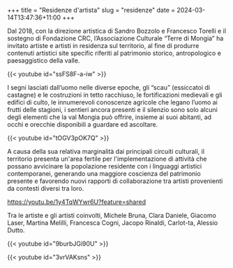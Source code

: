 +++
title = "Residenze d'artista"
slug = "residenze"
date = 2024-03-14T13:47:36+11:00
+++


Dal 2018, con la direzione artistica di Sandro Bozzolo e Francesco Torelli e il sostegno di Fondazione CRC, l’Associazione Culturale “Terre di Mongia” ha invitato artiste e artisti in residenza sul territorio, al fine di produrre contenuti artistici site specific riferiti al patrimonio storico, antropologico e paesaggistico della valle.

{{< youtube id="ssFS8F-a-iw" >}}

I segni lasciati dall’uomo nelle diverse epoche, gli “scau” (essiccatoi di castagne) e le costruzioni in tetto racchiuso, le fortificazioni medievali e gli edifici di culto, le innumerevoli conoscenze agricole che legano l’uomo ai frutti delle stagioni, i sentieri ancora presenti e il silenzio sono solo alcuni degli elementi che la val Mongia può offrire, insieme ai suoi abitanti, ad occhi e orecchie disponibili a guardare ed ascoltare.

{{< youtube id="tOGV3pOK7Q" >}}

A causa della sua relativa marginalità dai principali circuiti culturali, il territorio presenta un'area fertile per l'implementazione di attività che possano avvicinare la popolazione residente con i linguaggi artistici contemporanei, generando una maggiore coscienza del patrimonio presente e favorendo nuovi rapporti di collaborazione tra artisti provenienti da contesti diversi tra loro.

https://youtu.be/1y4TqWYwr6U?feature=shared

Tra le artiste e gli artisti coinvolti, Michele Bruna, Clara Daniele, Giacomo Laser, Martina Melilli, Francesca Cogni, Jacopo Rinaldi, Carlot-ta, Alessio Dutto.


{{< youtube id="9burbJGi90U" >}}

{{< youtube id="3vrVAKsns" >}}
